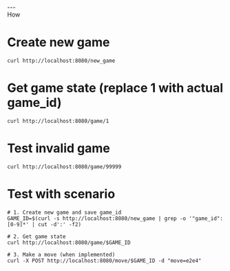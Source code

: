 ---\
How 


# Create new game
`curl http://localhost:8080/new_game`

# Get game state (replace 1 with actual game_id)
`curl http://localhost:8080/game/1`

# Test invalid game
`curl http://localhost:8080/game/99999`


# Test with scenario
```
# 1. Create new game and save game_id
GAME_ID=$(curl -s http://localhost:8080/new_game | grep -o '"game_id":[0-9]*' | cut -d':' -f2)

# 2. Get game state
curl http://localhost:8080/game/$GAME_ID

# 3. Make a move (when implemented)
curl -X POST http://localhost:8080/move/$GAME_ID -d "move=e2e4"
```
